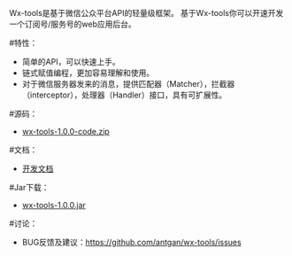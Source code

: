 Wx-tools是基于微信公众平台API的轻量级框架。
基于Wx-tools你可以开速开发一个订阅号/服务号的web应用后台。

#特性：
* 简单的API，可以快速上手。
* 链式赋值编程，更加容易理解和使用。
* 对于微信服务器发来的消息，提供匹配器（Matcher），拦截器（interceptor），处理器（Handler）接口，具有可扩展性。

#源码：
* [wx-tools-1.0.0-code.zip](https://github.com/antgan/wx-tools/archive/master.zip)

#文档：
* [开发文档](https://antgan.gitbook.com/wx-tools/content)

#Jar下载：
* [wx-tools-1.0.0.jar](https://raw.githubusercontent.com/antgan/wx-tools/master/lib/wx-tools-1.0.0.jar)

#讨论：
* BUG反馈及建议：https://github.com/antgan/wx-tools/issues




